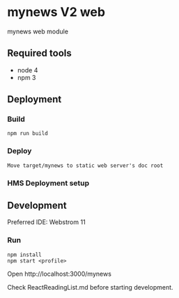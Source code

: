 # mynews V2 web

mynews web module

## Required tools

* node 4
* npm 3

## Deployment

### Build

    npm run build
    
### Deploy
 
    Move target/mynews to static web server's doc root

### HMS Deployment setup

## Development

Preferred IDE: Webstrom 11

### Run

    npm install
    npm start <profile>
    
Open http://localhost:3000/mynews


Check ReactReadingList.md before starting development.
    
